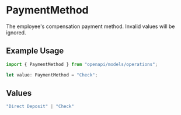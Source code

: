# PaymentMethod

The employee's compensation payment method. Invalid values will be ignored.

## Example Usage

```typescript
import { PaymentMethod } from "openapi/models/operations";

let value: PaymentMethod = "Check";
```

## Values

```typescript
"Direct Deposit" | "Check"
```